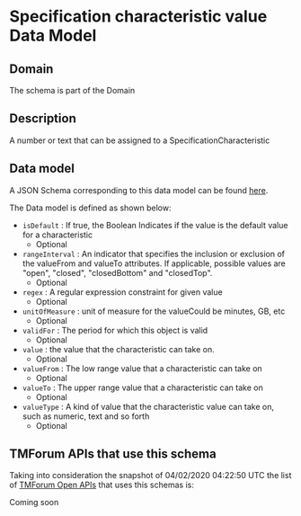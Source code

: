 # Specification characteristic value Data Model

## Domain

The  schema is part of the  Domain

## Description

A number or text that can be assigned to a SpecificationCharacteristic

## Data model

A JSON Schema corresponding to this data model can be found
[here](https://github.com/tmforum-rand/schemas/blob/candidates/Common/SpecificationCharacteristicValue.schema.json).

The Data model is defined as shown below:
- `isDefault` : If true, the Boolean Indicates if the value is the default value for a characteristic
  - Optional
- `rangeInterval` : An indicator that specifies the inclusion or exclusion of the valueFrom and valueTo attributes. If applicable, possible values are &quot;open&quot;, &quot;closed&quot;, &quot;closedBottom&quot; and &quot;closedTop&quot;.
  - Optional
- `regex` : A regular expression constraint for given value
  - Optional
- `unitOfMeasure` : unit of measure for the valueCould be minutes, GB, etc
  - Optional
- `validFor` : The period for which this object is valid
  - Optional
- `value` : the  value that the characteristic can take on.
  - Optional
- `valueFrom` : The low range value that a characteristic can take on
  - Optional
- `valueTo` : The upper range value that a characteristic can take on
  - Optional
- `valueType` : A kind of value that the characteristic value can take on, such as numeric, text and so forth
  - Optional




## TMForum APIs that use this schema

Taking into consideration the snapshot of 04/02/2020 04:22:50 UTC the list of [TMForum Open APIs](https://www.tmforum.org/open-apis/) that uses this schemas is:

Coming soon